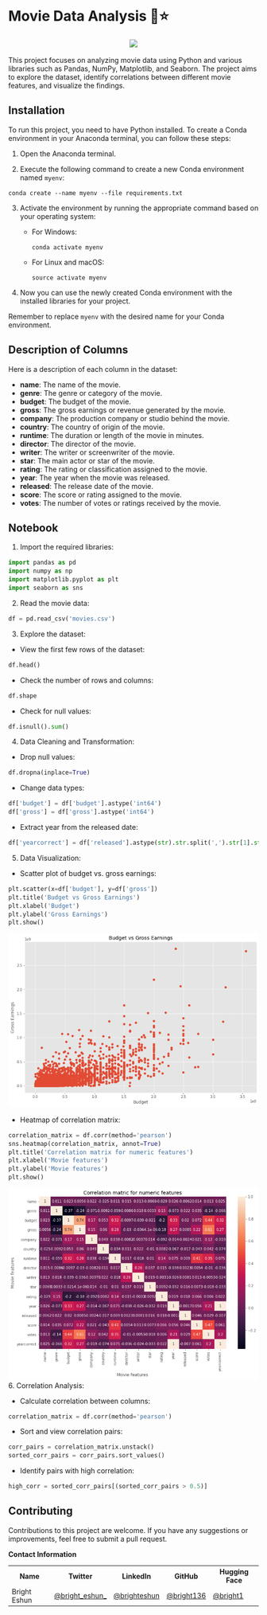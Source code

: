 # Movie Data Analysis 🎥⭐

<div align='center'> 
    <img src="https://drive.google.com/uc?export=view&id=1JuHoyRN6z9LIs7jjkqx_GFbT-Wv1ILbQ"/>

</div>

This project focuses on analyzing movie data using Python and various libraries such as Pandas, NumPy, Matplotlib, and Seaborn. The project aims to explore the dataset, identify correlations between different movie features, and visualize the findings.

## Installation

To run this project, you need to have Python installed. To create a Conda environment in your Anaconda terminal, you can follow these steps:

1. Open the Anaconda terminal.

2. Execute the following command to create a new Conda environment named `myenv`:

```
conda create --name myenv --file requirements.txt
```

3. Activate the environment by running the appropriate command based on your operating system:

   - For Windows:
     ```
     conda activate myenv
     ```

   - For Linux and macOS:
     ```
     source activate myenv
     ```


4. Now you can use the newly created Conda environment with the installed libraries for your project.

Remember to replace `myenv` with the desired name for your Conda environment.

## Description of Columns

Here is a description of each column in the dataset:

- **name**: The name of the movie.
- **genre**: The genre or category of the movie.
- **budget**: The budget of the movie.
- **gross**: The gross earnings or revenue generated by the movie.
- **company**: The production company or studio behind the movie.
- **country**: The country of origin of the movie.
- **runtime**: The duration or length of the movie in minutes.
- **director**: The director of the movie.
- **writer**: The writer or screenwriter of the movie.
- **star**: The main actor or star of the movie.
- **rating**: The rating or classification assigned to the movie.
- **year**: The year when the movie was released.
- **released**: The release date of the movie.
- **score**: The score or rating assigned to the movie.
- **votes**: The number of votes or ratings received by the movie.



## Notebook

1. Import the required libraries:

```python
import pandas as pd
import numpy as np
import matplotlib.pyplot as plt
import seaborn as sns
```

2. Read the movie data:

```python
df = pd.read_csv('movies.csv')
```

3. Explore the dataset:

- View the first few rows of the dataset:

```python
df.head()
```

- Check the number of rows and columns:

```python
df.shape
```

- Check for null values:

```python
df.isnull().sum()
```

4. Data Cleaning and Transformation:

- Drop null values:

```python
df.dropna(inplace=True)
```

- Change data types:

```python
df['budget'] = df['budget'].astype('int64')
df['gross'] = df['gross'].astype('int64')
```

- Extract year from the released date:

```python
df['yearcorrect'] = df['released'].astype(str).str.split(',').str[1].str[:5].str.strip().astype('float').astype('Int64')
```

5. Data Visualization:

- Scatter plot of budget vs. gross earnings:

```python
plt.scatter(x=df['budget'], y=df['gross'])
plt.title('Budget vs Gross Earnings')
plt.xlabel('Budget')
plt.ylabel('Gross Earnings')
plt.show()
```
<div align='center'> 
    <img src="images/movie_corr.png"/>

</div>

- Heatmap of correlation matrix:

```python
correlation_matrix = df.corr(method='pearson')
sns.heatmap(correlation_matrix, annot=True)
plt.title('Correlation matrix for numeric features')
plt.xlabel('Movie features')
plt.ylabel('Movie features')
plt.show()
```
<div align='center'> 
    <img src="images/movie_hmap.png"/>

</div>
6. Correlation Analysis:

- Calculate correlation between columns:

```python
correlation_matrix = df.corr(method='pearson')
```

- Sort and view correlation pairs:

```python
corr_pairs = correlation_matrix.unstack()
sorted_corr_pairs = corr_pairs.sort_values()
```

- Identify pairs with high correlation:

```python
high_corr = sorted_corr_pairs[(sorted_corr_pairs > 0.5)]
```

## Contributing

Contributions to this project are welcome. If you have any suggestions or improvements, feel free to submit a pull request.

**Contact Information** <a name="contact"></a>

<table>
  <tr>
    <th>Name</th>
    <th>Twitter</th>
    <th>LinkedIn</th>
    <th>GitHub</th>
    <th>Hugging Face</th>
  </tr>
  <tr>
    <td>Bright Eshun</td>
    <td><a href="https://twitter.com/bright_eshun_">@bright_eshun_</a></td>
    <td><a href="https://www.linkedin.com/in/bright-eshun-9a8a51100/">@brighteshun</a></td>
    <td><a href="https://github.com/Bright136">@bright136</a></td>
    <td><a href="https://huggingface.co/bright1">@bright1</a></td>
  </tr>
</table>